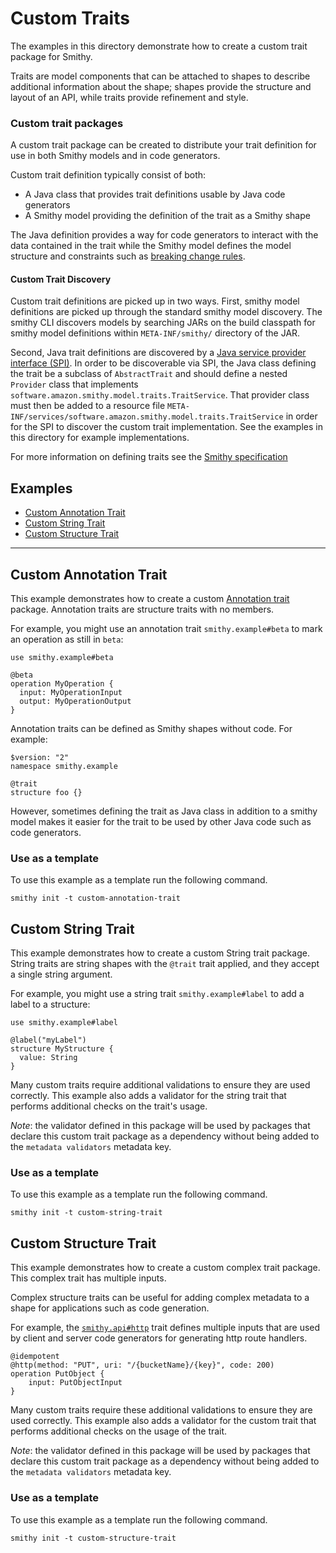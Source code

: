 # Custom Traits
The examples in this directory demonstrate how to create a custom trait package for Smithy. 

Traits are model components that can be attached to shapes to describe additional information about the shape; 
shapes provide the structure and layout of an API, while traits provide refinement and style.


### Custom trait packages
A custom trait package can be created to distribute your trait definition for use in both Smithy models and in code generators.

Custom trait definition typically consist of both: 
- A Java class that provides trait definitions usable by Java code generators 
- A Smithy model providing the definition of the trait as a Smithy shape

The Java definition provides a way for code generators to interact with the data contained in the trait while the 
Smithy model defines the model structure and constraints such as [breaking change rules](https://smithy.io/2.0/spec/model.html#breaking-change-rules).

#### Custom Trait Discovery
Custom trait definitions are picked up in two ways. First, smithy model definitions are picked up through the standard 
smithy model discovery. The smithy CLI discovers models by searching JARs on the build classpath for smithy model definitions 
within `META-INF/smithy/` directory of the JAR.

Second, Java trait definitions are discovered by a [Java service provider interface (SPI)](https://docs.oracle.com/javase/tutorial/sound/SPI-intro.html). 
In order to be discoverable via SPI, the Java class defining the trait be a subclass of `AbstractTrait` and should define
a nested `Provider` class that implements `software.amazon.smithy.model.traits.TraitService`. That provider class must 
then be added to a resource file `META-INF/services/software.amazon.smithy.model.traits.TraitService` in order for the SPI to 
discover the custom trait implementation. See the examples in this directory for example implementations.


For more information on defining traits see the [Smithy specification](https://smithy.io/2.0/spec/model.html#defining-traits)


## Examples
- [Custom Annotation Trait](#custom-annotation-trait)
- [Custom String Trait](#custom-string-trait)
- [Custom Structure Trait](#custom-structure-trait)

--- 
## Custom Annotation Trait
This example demonstrates how to create a custom [Annotation trait](https://smithy.io/2.0/spec/model.html?highlight=annotation#annotation-traits)
package. Annotation traits are structure traits with no members.

For example, you might use an annotation trait `smithy.example#beta` to mark an operation as still in `beta`:
```smithy
use smithy.example#beta 

@beta
operation MyOperation {
  input: MyOperationInput
  output: MyOperationOutput
}

```

Annotation traits can be defined as Smithy shapes without code. For example:
```smithy
$version: "2"
namespace smithy.example

@trait
structure foo {}
```

However, sometimes defining the trait as Java class in addition to a smithy model makes it easier for the trait to be used by
other Java code such as code generators.

### Use as a template
To use this example as a template run the following command.

```console
smithy init -t custom-annotation-trait
```

## Custom String Trait
This example demonstrates how to create a custom String trait package. String traits are string shapes with the `@trait`
trait applied, and they accept a single string argument.

For example, you might use a string trait `smithy.example#label` to add a label to a structure:
```smithy
use smithy.example#label

@label("myLabel")
structure MyStructure {
  value: String
}
```
Many custom traits require additional validations to ensure they are used correctly. This example also adds a validator 
for the string trait that performs additional checks on the trait's usage.

*Note*: the validator defined in this package will be used by packages that declare this custom trait package as a
dependency without being added to the `metadata validators` metadata key.

### Use as a template
To use this example as a template run the following command.

```console
smithy init -t custom-string-trait
```

## Custom Structure Trait
This example demonstrates how to create a custom complex trait package. This complex trait has multiple inputs.

Complex structure traits can be useful for adding complex metadata to a shape for applications
such as code generation.

For example, the [`smithy.api#http`](https://smithy.io/2.0/spec/http-bindings.html#smithy-api-http-trait) trait defines multiple
inputs that are used by client and server code generators for generating http route handlers.

```smithy
@idempotent
@http(method: "PUT", uri: "/{bucketName}/{key}", code: 200)
operation PutObject {
    input: PutObjectInput
}
```
Many custom traits require these additional validations to ensure they are used correctly. This example also adds a validator 
for the custom trait that performs additional checks on the usage of the trait. 

*Note*: the validator defined in this package will be used by packages that declare this custom trait package as a 
dependency without being added to the `metadata validators` metadata key.

### Use as a template
To use this example as a template run the following command.

```console
smithy init -t custom-structure-trait
```
